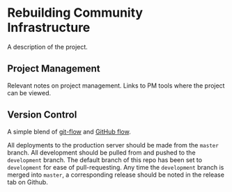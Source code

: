 # Rebuilding Community Infrastructure

A description of the project.

## Project Management

Relevant notes on project management. Links to PM tools where the project can be viewed.

## Version Control

A simple blend of [git-flow](http://nvie.com/posts/a-successful-git-branching-model/) and [GitHub flow](https://guides.github.com/introduction/flow/).

All deployments to the production server should be made from the `master` branch. All development should be pulled from and pushed to the `development` branch. The default branch of this repo has been set to `development` for ease of pull-requesting. Any time the `development` branch is merged into `master`, a corresponding release should be noted in the release tab on Github.
